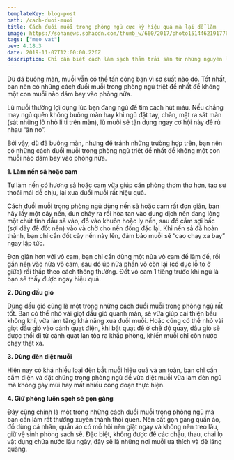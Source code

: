 ```yaml
---
templateKey: blog-post
path: /cach-duoi-muoi
title: Cách đuổi muỗi trong phòng ngủ cực kỳ hiệu quả mà lại dễ làm
image: https://sohanews.sohacdn.com/thumb_w/660/2017/photo1514462191776-1514462191776.jpg
tags: ["meo vat"]
uev: 4.18.3
date: 2019-11-07T12:00:00.226Z
description: Chỉ cần biết cách làm sạch thảm trải sàn từ những nguyên liệu trong nhà sẵn có thì không còn lo mất tiền ra tiệm giặt khô nữa bạn nhé.
---
```


Dù đã buông màn, muỗi vẫn có thể tấn công bạn vì sơ suất nào đó. Tốt nhất, bạn nên có những cách đuổi muỗi trong phòng ngủ triệt để nhất để không một con muỗi nào dám bay vào phòng nữa.

Lũ muỗi thường lợi dụng lúc bạn đang ngủ để tìm cách hút máu. Nếu chẳng may ngủ quên không buông màn hay khi ngủ đặt tay, chân, mặt ra sát màn (sát những lỗ nhỏ li ti trên màn), lũ muỗi sẽ tận dụng ngay cơ hội này để rủ nhau “ăn no”.

Bởi vậy, dù đã buông màn, nhưng để tránh những trường hợp trên, bạn nên có những cách đuổi muỗi trong phòng ngủ triệt để nhất để không một con muỗi nào dám bay vào phòng nữa.

**1. Làm nến sả hoặc cam**

Tự làm nến có hương sả hoặc cam vừa giúp căn phòng thơm tho hơn, tạo sự thoải mái dễ chịu, lại xua đuổi muỗi rất hiệu quả.

Cách đuổi muỗi trong phòng ngủ dùng nến sả hoặc cam rất đơn giản, bạn hãy lấy một cây nến, đun chảy ra rồi hòa tan vào dung dịch nến đang lỏng một chút tinh dầu sả vào, đổ vào khuôn hoặc ly nến, sau đó cắm sợi bấc (sợi dây để đốt nến) vào và chờ cho nến đông đặc lại. Khi nến sả đã hoàn thành, bạn chỉ cần đốt cây nến này lên, đảm bảo muỗi sẽ “cao chạy xa bay” ngay lập tức.

Đơn giản hơn với vỏ cam, bạn chỉ cần dùng một nửa vỏ cam để làm đế, rồi gắn nến vào nửa vỏ cam, sau đó úp nửa phần vỏ còn lại (có đục lỗ to ở giữa) rồi thắp theo cách thông thường. Đốt vỏ cam 1 tiếng trước khi ngủ là bạn sẽ thấy được ngay hiệu quả.

**2. Dùng dầu gió**

Dùng dầu gió cũng là một trong những cách đuổi muỗi trong phòng ngủ rất tốt. Bạn có thể nhỏ vài giọt dầu gió quanh màn, sẽ vừa giúp cải thiện bầu không khí, vừa làm tăng khả năng xua đuổi muỗi. Hoặc cũng có thể nhỏ vài giọt dầu gió vào cánh quạt điện, khi bật quạt để ở chế độ quay, dầu gió sẽ được thổi đi từ cánh quạt lan tỏa ra khắp phòng, khiến muỗi chỉ còn nước chạy thật xa.

**3. Dùng đèn diệt muỗi**

Hiện nay có khá nhiều loại đèn ﻿bắt muỗi hiệu quả và an toàn, bạn chỉ cần cắm điện và đặt chúng trong phòng ngủ để vừa diệt muỗi vừa làm đèn ngủ mà không gây mùi hay mất nhiều công đoạn thực hiện.

**4. Giữ phòng luôn sạch sẽ gọn gàng**

Đây cũng chính là một trong những cách đuổi muỗi trong phòng ngủ mà bạn cần làm rất thường xuyên thành thói quen. Nên cất gọn gàng quần áo, đồ dùng cá nhân, quần áo có mồ hôi nên giặt ngay và không nên treo lâu, giữ vệ sinh phòng sạch sẽ. Đặc biệt, không được để các chậu, thau, chai lọ vật dụng chứa nước lâu ngày, đây sẽ là những nơi muỗi ưa thích và đẻ lăng quăng.